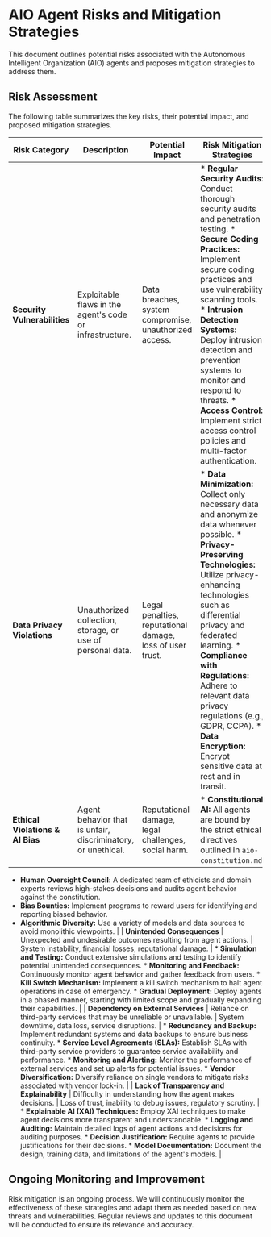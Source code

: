 # AIO Agent Risks and Mitigation Strategies

This document outlines potential risks associated with the Autonomous Intelligent Organization (AIO) agents and proposes mitigation strategies to address them.

## Risk Assessment

The following table summarizes the key risks, their potential impact, and proposed mitigation strategies.

| Risk Category | Description | Potential Impact | Risk Mitigation Strategies |
|---|---|---|---|
| **Security Vulnerabilities** | Exploitable flaws in the agent's code or infrastructure. | Data breaches, system compromise, unauthorized access. | *   **Regular Security Audits:** Conduct thorough security audits and penetration testing.  *   **Secure Coding Practices:** Implement secure coding practices and use vulnerability scanning tools.  *   **Intrusion Detection Systems:** Deploy intrusion detection and prevention systems to monitor and respond to threats.  *   **Access Control:** Implement strict access control policies and multi-factor authentication. |
| **Data Privacy Violations** | Unauthorized collection, storage, or use of personal data. | Legal penalties, reputational damage, loss of user trust. | *   **Data Minimization:** Collect only necessary data and anonymize data whenever possible.  *   **Privacy-Preserving Technologies:** Utilize privacy-enhancing technologies such as differential privacy and federated learning.  *   **Compliance with Regulations:** Adhere to relevant data privacy regulations (e.g., GDPR, CCPA).  *   **Data Encryption:** Encrypt sensitive data at rest and in transit. |
| **Ethical Violations & AI Bias** | Agent behavior that is unfair, discriminatory, or unethical. | Reputational damage, legal challenges, social harm. | *   **Constitutional AI:** All agents are bound by the strict ethical directives outlined in `aio-constitution.md`.
*   **Human Oversight Council:** A dedicated team of ethicists and domain experts reviews high-stakes decisions and audits agent behavior against the constitution.
*   **Bias Bounties:** Implement programs to reward users for identifying and reporting biased behavior.
*   **Algorithmic Diversity:** Use a variety of models and data sources to avoid monolithic viewpoints. |
| **Unintended Consequences** | Unexpected and undesirable outcomes resulting from agent actions. | System instability, financial losses, reputational damage. | *   **Simulation and Testing:** Conduct extensive simulations and testing to identify potential unintended consequences.  *   **Monitoring and Feedback:** Continuously monitor agent behavior and gather feedback from users.  *   **Kill Switch Mechanism:** Implement a kill switch mechanism to halt agent operations in case of emergency.  *   **Gradual Deployment:** Deploy agents in a phased manner, starting with limited scope and gradually expanding their capabilities. |
| **Dependency on External Services** | Reliance on third-party services that may be unreliable or unavailable. | System downtime, data loss, service disruptions. | *   **Redundancy and Backup:** Implement redundant systems and data backups to ensure business continuity.  *   **Service Level Agreements (SLAs):** Establish SLAs with third-party service providers to guarantee service availability and performance.  *   **Monitoring and Alerting:** Monitor the performance of external services and set up alerts for potential issues.  *   **Vendor Diversification:** Diversify reliance on single vendors to mitigate risks associated with vendor lock-in. |
| **Lack of Transparency and Explainability** | Difficulty in understanding how the agent makes decisions. | Loss of trust, inability to debug issues, regulatory scrutiny. | *   **Explainable AI (XAI) Techniques:** Employ XAI techniques to make agent decisions more transparent and understandable.  *   **Logging and Auditing:** Maintain detailed logs of agent actions and decisions for auditing purposes.  *   **Decision Justification:** Require agents to provide justifications for their decisions.  *   **Model Documentation:** Document the design, training data, and limitations of the agent's models. |

## Ongoing Monitoring and Improvement

Risk mitigation is an ongoing process. We will continuously monitor the effectiveness of these strategies and adapt them as needed based on new threats and vulnerabilities. Regular reviews and updates to this document will be conducted to ensure its relevance and accuracy.
